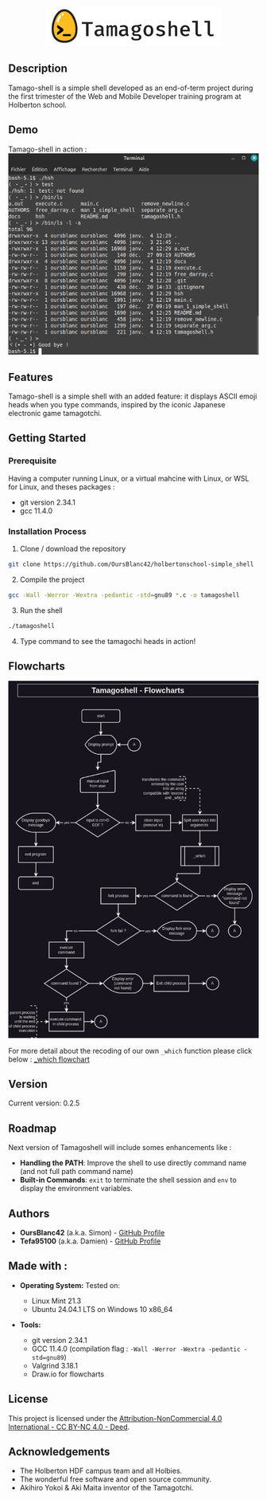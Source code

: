 <p align="center">
  <img src="docs/images/tamagoshell.png" alt="Tamagoshell Logo">
</p>


## Description
Tamago-shell is a simple shell developed as an end-of-term project during the first trimester of the Web and Mobile Developer training program at Holberton school.


## Demo
Tamago-shell in action :
![Tamago-shell Screenshot](docs/images/screenshot.png)


## Features
Tamago-shell is a simple shell with an added feature: it displays ASCII emoji heads when you type commands, inspired by the iconic Japanese electronic game tamagotchi.


## Getting Started

### Prerequisite
Having a computer running Linux, or a virtual mahcine with Linux, or WSL for Linux, and theses packages :
- git version 2.34.1
- gcc 11.4.0

### Installation Process
 1. Clone / download the repository
```bash
git clone https://github.com/OursBlanc42/holbertonschool-simple_shell
```
 2. Compile the project
```bash
gcc -Wall -Werror -Wextra -pedantic -std=gnu89 *.c -o tamagoshell
```
3. Run the shell
```bash
./tamagoshell
```
4. Type command to see the tamagochi heads in action!


## Flowcharts
![Tamago-shell Flowchart](docs/flowcharts/tamagoshell.jpg)

For more detail about the recoding of our own `_which` function please click below :
[_which flowchart](https://github.com/OursBlanc42/holbertonschool-simple_shell/blob/main/docs/flowcharts/_which.jpg)



## Version
Current version: 0.2.5


## Roadmap
Next version of Tamagoshell will include somes enhancements like :
- **Handling the PATH**: Improve the shell to use directly command name (and not full path command name)
- **Built-in Commands**: `exit` to terminate the shell session and `env` to display the environment variables.


## Authors
- **OursBlanc42** (a.k.a. Simon) - [GitHub Profile](https://github.com/oursblanc42)
- **Tefa95100** (a.k.a. Damien) - [GitHub Profile](https://github.com/tefa95100)


## Made with :
- **Operating System:** Tested on:
    - Linux Mint 21.3
    - Ubuntu 24.04.1 LTS on Windows 10 x86_64 

- **Tools:** 
    - git version 2.34.1
    - GCC 11.4.0  (compilation flag : `-Wall -Werror -Wextra -pedantic -std=gnu89`)
    - Valgrind 3.18.1
    - Draw.io for flowcharts


## License
This project is licensed under the [Attribution-NonCommercial 4.0 International - CC BY-NC 4.0 - Deed](https://creativecommons.org/licenses/by-nc/4.0/).


## Acknowledgements
- The Holberton HDF campus team and all Holbies.
- The wonderful free software and open source community.
- Akihiro Yokoi & Aki Maita inventor of the Tamagotchi.




